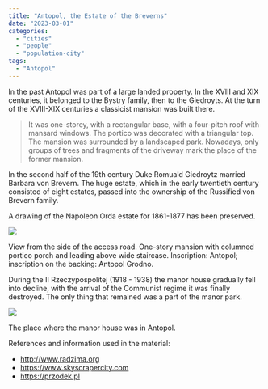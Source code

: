 ```yaml
---
title: "Antopol, the Estate of the Breverns"
date: "2023-03-01"
categories: 
  - "cities"
  - "people"
  - "population-city"
tags: 
  - "Antopol"
---
```


In the past Antopol was part of a large landed property. In the XVIII and XIX centuries, it belonged to the Bystry family, then to the Giedroyts. At the turn of the XVIII-XIX centuries a classicist mansion was built there.

> It was one-storey, with a rectangular base, with a four-pitch roof with mansard windows. The portico was decorated with a triangular top. The mansion was surrounded by a landscaped park. Nowadays, only groups of trees and fragments of the driveway mark the place of the former mansion.

In the second half of the 19th century Duke Romuald Giedroytz married Barbara von Brevern. The huge estate, which in the early twentieth century consisted of eight estates, passed into the ownership of the Russified von Brevern family.

A drawing of the Napoleon Orda estate for 1861-1877 has been preserved.

![](https://asset.cloudinary.com/dppjmfllq/5e1af1f3717a7e57951d2614df85495b)

View from the side of the access road. One-story mansion with columned portico porch and leading above wide staircase. Inscription: Antopol; inscription on the backing: Antopol Grodno.

During the II Rzeczypospolitej (1918 - 1938) the manor house gradually fell into decline, with the arrival of the Communist regime it was finally destroyed. The only thing that remained was a part of the manor park.

![](https://asset.cloudinary.com/dppjmfllq/02b469f11eead90220b49c95b6040464)

The place where the manor house was in Antopol.

References and information used in the material:

- http://www.radzima.org
- https://www.skyscrapercity.com
- https://przodek.pl

